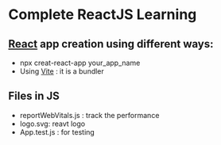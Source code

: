 # Complete ReactJS Learning

## [React](https://react.dev/) app creation using different ways:
- npx creat-react-app your_app_name
- Using [Vite](https://vitejs.dev/) : it is a bundler

## Files in JS
- reportWebVitals.js : track the performance
- logo.svg: reavt logo
- App.test.js : for testing